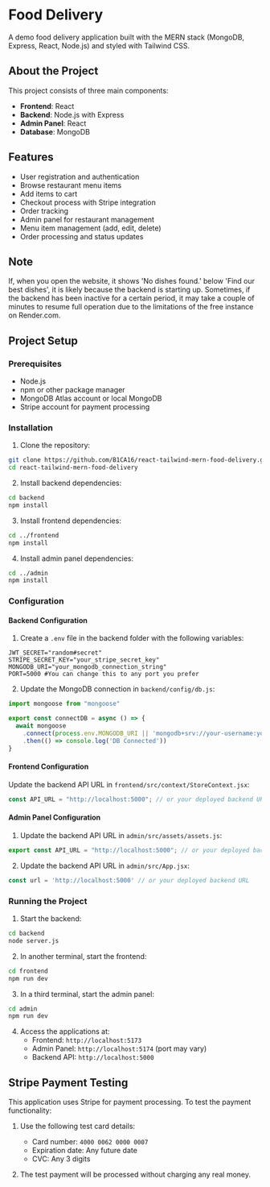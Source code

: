 # Food Delivery

A demo food delivery application built with the MERN stack (MongoDB, Express, React, Node.js) and styled with Tailwind CSS.

## About the Project

This project consists of three main components:
- **Frontend**: React
- **Backend**: Node.js with Express
- **Admin Panel**: React
- **Database**: MongoDB

## Features

- User registration and authentication
- Browse restaurant menu items
- Add items to cart
- Checkout process with Stripe integration
- Order tracking
- Admin panel for restaurant management
- Menu item management (add, edit, delete)
- Order processing and status updates

## Note

If, when you open the website, it shows 'No dishes found.' below 'Find our best dishes', it is likely because the backend is starting up.
Sometimes, if the backend has been inactive for a certain period, it may take a couple of minutes to resume full operation due to the limitations of the free instance on Render.com.

## Project Setup

### Prerequisites
- Node.js
- npm or other package manager
- MongoDB Atlas account or local MongoDB
- Stripe account for payment processing

### Installation

1. Clone the repository:
```bash
git clone https://github.com/B1CA16/react-tailwind-mern-food-delivery.git
cd react-tailwind-mern-food-delivery
```

2. Install backend dependencies:
```bash
cd backend
npm install
```

3. Install frontend dependencies:
```bash
cd ../frontend
npm install
```

4. Install admin panel dependencies:
```bash
cd ../admin
npm install
```

### Configuration

#### Backend Configuration

1. Create a `.env` file in the backend folder with the following variables:
```
JWT_SECRET="random#secret"
STRIPE_SECRET_KEY="your_stripe_secret_key"
MONGODB_URI="your_mongodb_connection_string"
PORT=5000 #You can change this to any port you prefer
```

2. Update the MongoDB connection in `backend/config/db.js`:
```javascript
import mongoose from "mongoose"

export const connectDB = async () => {
  await mongoose
    .connect(process.env.MONGODB_URI || 'mongodb+srv://your-username:your-password@your-cluster.mongodb.net/react-tailwind-mern-food-delivery')
    .then(() => console.log('DB Connected'))
}
```

#### Frontend Configuration

Update the backend API URL in `frontend/src/context/StoreContext.jsx`:
```javascript
const API_URL = "http://localhost:5000"; // or your deployed backend URL
```

#### Admin Panel Configuration

1. Update the backend API URL in `admin/src/assets/assets.js`:
```javascript
export const API_URL = "http://localhost:5000"; // or your deployed backend URL
```

2. Update the backend API URL in `admin/src/App.jsx`:
```javascript
const url = 'http://localhost:5000' // or your deployed backend URL
```

### Running the Project

1. Start the backend:
```bash
cd backend
node server.js
```

2. In another terminal, start the frontend:
```bash
cd frontend
npm run dev
```

3. In a third terminal, start the admin panel:
```bash
cd admin
npm run dev
```

4. Access the applications at:
   - Frontend: `http://localhost:5173`
   - Admin Panel: `http://localhost:5174` (port may vary)
   - Backend API: `http://localhost:5000`

## Stripe Payment Testing

This application uses Stripe for payment processing. To test the payment functionality:

1. Use the following test card details:
   - Card number: `4000 0062 0000 0007`
   - Expiration date: Any future date
   - CVC: Any 3 digits

2. The test payment will be processed without charging any real money.
